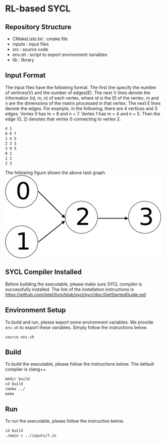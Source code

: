 # RL-based SYCL

## Repository Structure
- CMakeLists.txt : cmake file
- inputs : input files
- src : source code
- env.sh : script to export environment variables
- lib : library

## Input Format
The input files have the following format.
The first line specify the number of vertices(V) and the number of edges(E).
The next V lines denote the information (id, m, n) of each vertex,
where id is the ID of the vertex, m and n are the dimensions of the matrix
processed in that vertex.
The next E lines denote the edges.
For example, in the following, there are 4 vertices and 3 edges.
Vertex 0 has m = 6 and n = 7. Vertex 1 has m = 4 and n = 5.
Then the edge (0, 2) denotes that vertex 0 connecting to vertex 2.    
```
4 3
0 6 7
1 4 5
2 3 3
3 9 5
0 2
1 2
2 3 
```
The following figure shows the above task graph.
![](figure/demo_task_graph.png)


## SYCL Compiler Installed
Before building the executable, please make sure SYCL compiler is successfully installed.
The link of the installation instructions is 
https://github.com/intel/llvm/blob/sycl/sycl/doc/GetStartedGuide.md


## Environment Setup
To build and run, please export some environment variables.
We provide `env.sh` to export these variables.
Simply follow the instructions below.
```
source env.sh
```


## Build
To build the executable, please follow the instructions below. The default compiler is clang++.
```
mkdir build
cd build
cmake ../
make
```

## Run
To run the executable, please follow the instruction below.
```
cd build
./main < ../inputs/7.in
```
